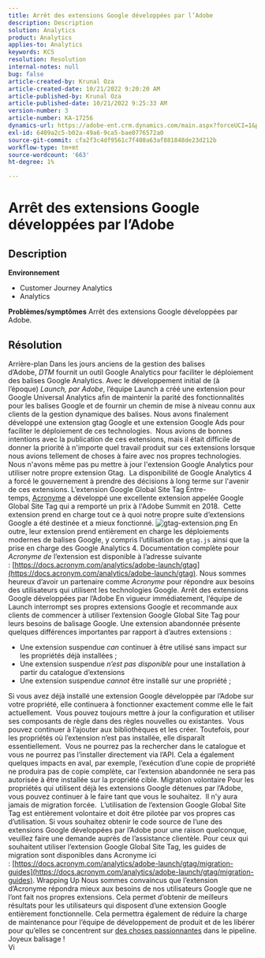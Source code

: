 ```yaml
---
title: Arrêt des extensions Google développées par l’Adobe
description: Description
solution: Analytics
product: Analytics
applies-to: Analytics
keywords: KCS
resolution: Resolution
internal-notes: null
bug: false
article-created-by: Krunal Oza
article-created-date: 10/21/2022 9:20:20 AM
article-published-by: Krunal Oza
article-published-date: 10/21/2022 9:25:33 AM
version-number: 3
article-number: KA-17256
dynamics-url: https://adobe-ent.crm.dynamics.com/main.aspx?forceUCI=1&pagetype=entityrecord&etn=knowledgearticle&id=98c25394-2151-ed11-bba2-0022480867fb
exl-id: 6409a2c5-b02a-49a6-9ca5-bae0776572a0
source-git-commit: cfa2f3c4df9561c7f408a63af881848de23d212b
workflow-type: tm+mt
source-wordcount: '663'
ht-degree: 1%

---
```


# Arrêt des extensions Google développées par l’Adobe

## Description

<b>Environnement</b>
- Customer Journey Analytics
- Analytics



<b>Problèmes/symptômes</b>
Arrêt des extensions Google développées par Adobe.


## Résolution

Arrière-plan Dans les jours anciens de la gestion des balises d’Adobe, *DTM* fournit un outil Google Analytics pour faciliter le déploiement des balises Google Analytics.
Avec le développement initial de (à l’époque) *Launch, par Adobe*, l’équipe Launch a créé une extension pour Google Universal Analytics afin de maintenir la parité des fonctionnalités pour les balises Google et de fournir un chemin de mise à niveau connu aux clients de la gestion dynamique des balises.
Nous avons finalement développé une extension gtag Google et une extension Google Ads pour faciliter le déploiement de ces technologies.  Nous avions de bonnes intentions avec la publication de ces extensions, mais il était difficile de donner la priorité à n&#39;importe quel travail produit sur ces extensions lorsque nous avions tellement de choses à faire avec nos propres technologies. Nous n&#39;avons même pas pu mettre à jour l&#39;extension Google Analytics pour utiliser notre propre extension Gtag. 
La disponibilité de Google Analytics 4 a forcé le gouvernement à prendre des décisions à long terme sur l&#39;avenir de ces extensions.
L’extension Google Global Site Tag Entre-temps, [Acronyme](https://www.acronym.com/) a développé une excellente extension appelée Google Global Site Tag qui a remporté un prix à l&#39;Adobe Summit en 2018.  Cette extension prend en charge tout ce à quoi notre propre suite d’extensions Google a été destinée et a mieux fonctionné.
![gtag-extension.png](https://experienceleaguecommunities.adobe.com/t5/image/serverpage/image-id/32446iD3F68A3559E15F49/image-size/large?v=v2&amp;amp;px=999 "gtag-extension.png")
En outre, leur extension prend entièrement en charge les déploiements modernes de balises Google, y compris l’utilisation de `gtag.js` ainsi que la prise en charge des Google Analytics 4.
Documentation complète pour *Acronyme de* l’extension est disponible à l’adresse suivante : [https://docs.acronym.com/analytics/adobe-launch/gtag](https://docs.acronym.com/analytics/adobe-launch/gtag).
Nous sommes heureux d’avoir un partenaire comme *Acronyme* pour répondre aux besoins des utilisateurs qui utilisent les technologies Google.
Arrêt des extensions Google développées par l’Adobe En vigueur immédiatement, l’équipe de Launch interrompt ses propres extensions Google et recommande aux clients de commencer à utiliser l’extension Google Global Site Tag pour leurs besoins de balisage Google.
Une extension abandonnée présente quelques différences importantes par rapport à d’autres extensions :
- Une extension suspendue *can* continuer à être utilisé sans impact sur les propriétés déjà installées ;
- Une extension suspendue *n’est pas disponible* pour une installation à partir du catalogue d’extensions
- Une extension suspendue *cannot* être installé sur une propriété ;

Si vous avez déjà installé une extension Google développée par l’Adobe sur votre propriété, elle continuera à fonctionner exactement comme elle le fait actuellement.  Vous pouvez toujours mettre à jour la configuration et utiliser ses composants de règle dans des règles nouvelles ou existantes.  Vous pouvez continuer à l’ajouter aux bibliothèques et les créer.
Toutefois, pour les propriétés où l’extension n’est pas installée, elle disparaît essentiellement.  Vous ne pourrez pas la rechercher dans le catalogue et vous ne pourrez pas l’installer directement via l’API.
Cela a également quelques impacts en aval, par exemple, l’exécution d’une copie de propriété ne produira pas de copie complète, car l’extension abandonnée ne sera pas autorisée à être installée sur la propriété cible.
Migration volontaire Pour les propriétés qui utilisent déjà les extensions Google détenues par l’Adobe, vous pouvez continuer à le faire tant que vous le souhaitez.  Il n&#39;y aura jamais de migration forcée.  L’utilisation de l’extension Google Global Site Tag est entièrement volontaire et doit être pilotée par vos propres cas d’utilisation.
Si vous souhaitez obtenir le code source de l’une des extensions Google développées par l’Adobe pour une raison quelconque, veuillez faire une demande auprès de l’assistance clientèle.
Pour ceux qui souhaitent utiliser l’extension Google Global Site Tag, les guides de migration sont disponibles dans Acronyme ici : [https://docs.acronym.com/analytics/adobe-launch/gtag/migration-guides](https://docs.acronym.com/analytics/adobe-launch/gtag/migration-guides).
Wrapping Up Nous sommes convaincus que l’extension d’Acronyme répondra mieux aux besoins de nos utilisateurs Google que ne l’ont fait nos propres extensions. Cela permet d’obtenir de meilleurs résultats pour les utilisateurs qui disposent d’une extension Google entièrement fonctionnelle. Cela permettra également de réduire la charge de maintenance pour l’équipe de développement de produit et de les libérer pour qu’elles se concentrent sur [des choses passionnantes](https://experienceleaguecommunities.adobe.com/t5/adobe-experience-platform-launch/data-collection-roadmap/ba-p/401733) dans le pipeline.
Joyeux balisage !<br>Vi
